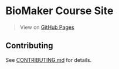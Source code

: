 # BioMaker Course Site

> View on [GitHub Pages](https://biomaker-pku.github.io/)

## Contributing

See [CONTRIBUTING.md](CONTRIBUTING.md) for details.
